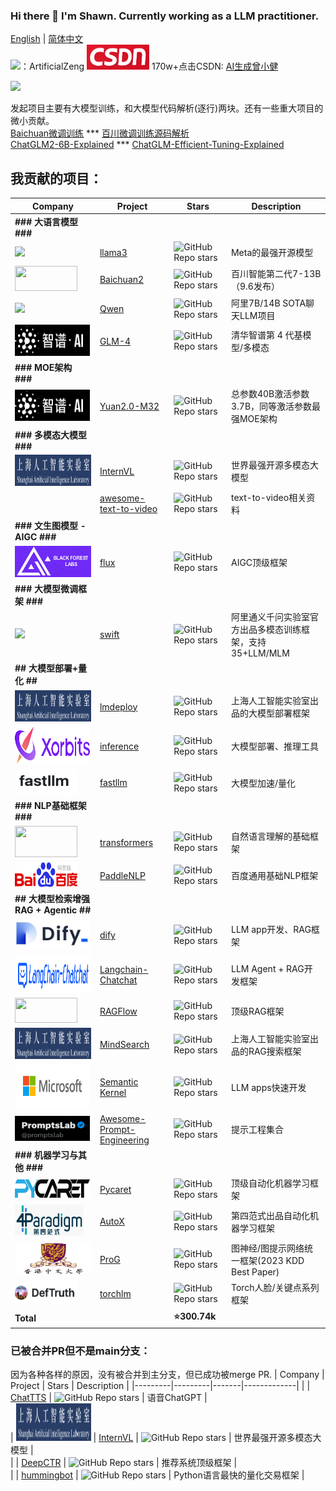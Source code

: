 ### Hi there 👋 I'm Shawn. Currently working as a LLM practitioner.  
[English](./readme_en.md) | [简体中文](README.md)  
![](https://img.shields.io/badge/WeChat-07C160?style=for-the-badge&logo=wechat&logoColor=white)：ArtificialZeng  <img src="https://github.com/ArtificialZeng/ArtificialZeng/blob/main/logo_file/csdn_logo.png" width="100" height="40"> 170w+点击CSDN: [AI生成曾小健](https://blog.csdn.net/sinat_37574187)

![](https://github-readme-stats.vercel.app/api?username=ArtificialZeng&show_icons=true&theme=transparent)

发起项目主要有大模型训练，和大模型代码解析(逐行)两块。还有一些重大项目的微小贡献。  
[Baichuan微调训练](https://github.com/ArtificialZeng/Baichuan-Chat-Tuning)       *** [百川微调训练源码解析](https://github.com/ArtificialZeng/Baichuan-Qwen-Llama-tuning-Explained)  
[ChatGLM2-6B-Explained](https://github.com/ArtificialZeng/ChatGLM2-6B-Explained) ***  [ChatGLM-Efficient-Tuning-Explained](https://github.com/ArtificialZeng/ChatGLM-Efficient-Tuning-Explained)  
## 我贡献的项目：
| Company | Project | Stars | Description |
|---------|---------|-------|-------------|
| **### 大语言模型 ###**  |
| ![](https://img.shields.io/badge/Facebook-1877F2?style=for-the-badge&logo=facebook&logoColor=white) | [llama3](https://github.com/meta-llama/llama3) | ![GitHub Repo stars](https://img.shields.io/github/stars/meta-llama/llama3?style=social) | Meta的最强开源模型 |  
| <img src="https://avatars.githubusercontent.com/u/136167093?s=200&v=4" width="100" height="40"> | [Baichuan2](https://github.com/baichuan-inc/Baichuan2) | ![GitHub Repo stars](https://img.shields.io/github/stars/baichuan-inc/Baichuan2?style=social) | 百川智能第二代7-13B（9.6发布） |  
| ![](https://img.shields.io/badge/Alibaba_Cloud-FF6A00?style=for-the-badge&logo=alibabacloud&logoColor=white) | [Qwen](https://github.com/QwenLM/Qwen) | ![GitHub Repo stars](https://img.shields.io/github/stars/QwenLM/Qwen?style=social) | 阿里7B/14B SOTA聊天LLM项目 |
| <img src="https://github.com/ArtificialZeng/ArtificialZeng/blob/main/logo_file/zhipu_logo.png" width="120" height="50"> | [GLM-4](https://github.com/THUDM/GLM-4) | ![GitHub Repo stars](https://img.shields.io/github/stars/THUDM/GLM-4?style=social) | 清华智谱第 4 代基模型/多模态 |
| **### MOE架构 ###**  |
| <img src="https://github.com/ArtificialZeng/ArtificialZeng/blob/main/logo_file/zhipu_logo.png" width="120" height="50"> | [Yuan2.0-M32](https://github.com/IEIT-Yuan/Yuan2.0-M32) | ![GitHub Repo stars](https://img.shields.io/github/stars/IEIT-Yuan/Yuan2.0-M32?style=social) | 总参数40B激活参数3.7B，同等激活参数最强MOE架构 |
| **### 多模态大模型 ###**  |
| <img src="https://github.com/ArtificialZeng/ArtificialZeng/blob/main/logo_file/shanghai_ai_logo.png" width="130" height="50"> | [InternVL](https://github.com/OpenGVLab/InternVL) | ![GitHub Repo stars](https://img.shields.io/github/stars/OpenGVLab/InternVL?style=social) | 世界最强开源多模态大模型 |  
|  | [awesome-text-to-video](https://github.com/jianzhnie/awesome-text-to-video) | ![GitHub Repo stars](https://img.shields.io/github/stars/jianzhnie/awesome-text-to-video?style=social) | text-to-video相关资料 | 
| **### 文生图模型 - AIGC ###**  |
| <img src="https://github.com/ArtificialZeng/ArtificialZeng/blob/main/logo_file/black_forest_logo.png" width="130" height="50"> | [flux](https://github.com/black-forest-labs/flux) | ![GitHub Repo stars](https://img.shields.io/github/stars/black-forest-labs/flux) | AIGC顶级框架 | 
| **### 大模型微调框架 ###**  |
| ![](https://img.shields.io/badge/Alibaba_Cloud-FF6A00?style=for-the-badge&logo=alibabacloud&logoColor=white) | [swift](https://github.com/modelscope/swift) | ![GitHub Repo stars](https://img.shields.io/github/stars/modelscope/swift?style=social) | 阿里通义千问实验室官方出品多模态训练框架，支持35+LLM/MLM |  
| **## 大模型部署+量化 ##**  |
| <img src="https://github.com/ArtificialZeng/ArtificialZeng/blob/main/logo_file/shanghai_ai_logo.png" width="130" height="50"> | [lmdeploy](https://github.com/InternLM/lmdeploy) | ![GitHub Repo stars](https://img.shields.io/github/stars/InternLM/lmdeploy?style=social) | 上海人工智能实验室出品的大模型部署框架 |  
| <img src="https://github.com/ArtificialZeng/ArtificialZeng/blob/main/logo_file/inference_logo.png" width="120" height="60"> | [inference](https://github.com/xorbitsai/inference) | ![GitHub Repo stars](https://img.shields.io/github/stars/xorbitsai/inference?style=social) | 大模型部署、推理工具 |
| <img src="https://github.com/ArtificialZeng/ArtificialZeng/blob/main/logo_file/fastllm_logo.png" width="100" height="40"> | [fastllm](https://github.com/ztxz16/fastllm) | ![GitHub Repo stars](https://img.shields.io/github/stars/ztxz16/fastllm?style=social) | 大模型加速/量化 |
| **### NLP基础框架 ###**  |
| <img src="https://camo.githubusercontent.com/19694a747faa4c55cbdb1cab99086099c6cf961930712f87ab3469e9bf706a4f/68747470733a2f2f68756767696e67666163652e636f2f64617461736574732f68756767696e67666163652f646f63756d656e746174696f6e2d696d616765732f7261772f6d61696e2f7472616e73666f726d6572732d6c6f676f2d6c696768742e737667" width="100" height="50"> | [transformers](https://github.com/huggingface/transformers) | ![GitHub Repo stars](https://img.shields.io/github/stars/huggingface/transformers?style=social) | 自然语言理解的基础框架 |  
| <img src="https://github.com/ArtificialZeng/ArtificialZeng/blob/main/logo_file/baidu_logo.png" width="100" height="40"> | [PaddleNLP](https://github.com/PaddlePaddle/PaddleNLP) | ![GitHub Repo stars](https://img.shields.io/github/stars/PaddlePaddle/PaddleNLP?style=social) | 百度通用基础NLP框架 |
| **## 大模型检索增强RAG + Agentic ##**  |
| <img src="https://github.com/ArtificialZeng/ArtificialZeng/blob/main/logo_file/dify_logo.jpeg" width="120" height="50"> | [dify](https://github.com/langgenius/dify) | ![GitHub Repo stars](https://img.shields.io/github/stars/langgenius/dify?style=social) | LLM app开发、RAG框架 |
| <img src="https://github.com/ArtificialZeng/ArtificialZeng/blob/main/logo_file/langchain_chat_logo.png" width="180" height="60"> | [Langchain-Chatchat](https://github.com/chatchat-space/Langchain-Chatchat) | ![GitHub Repo stars](https://img.shields.io/github/stars/chatchat-space/Langchain-Chatchat?style=social) | LLM Agent + RAG开发框架 |
| <img src="https://github.com/infiniflow/ragflow/blob/main/web/src/assets/logo-with-text.png" width="100" height="40"> | [RAGFlow](https://github.com/infiniflow/ragflow) | ![GitHub Repo stars](https://img.shields.io/github/stars/infiniflow/ragflow?style=social) | 顶级RAG框架 |
| <img src="https://github.com/ArtificialZeng/ArtificialZeng/blob/main/logo_file/shanghai_ai_logo.png" width="130" height="50"> | [MindSearch](https://github.com/InternLM/MindSearch) | ![GitHub Repo stars](https://img.shields.io/github/stars/InternLM/MindSearch?style=social) | 上海人工智能实验室出品的RAG搜索框架 |
| <img src="https://github.com/ArtificialZeng/ArtificialZeng/blob/main/logo_file/microsoft_logo.png" width="120" height="70"> | [Semantic Kernel](https://github.com/microsoft/semantic-kernel) | ![GitHub Repo stars](https://img.shields.io/github/stars/microsoft/semantic-kernel?style=social) | LLM apps快速开发 |
| <img src="https://github.com/ArtificialZeng/ArtificialZeng/blob/main/logo_file/PromptsLab_logo.png" width="120" height="40"> | [Awesome-Prompt-Engineering](https://github.com/promptslab/Awesome-Prompt-Engineering) | ![GitHub Repo stars](https://img.shields.io/github/stars/promptslab/Awesome-Prompt-Engineering?style=social) | 提示工程集合 |
| **### 机器学习与其他 ###**  |
| <img src="https://github.com/ArtificialZeng/ArtificialZeng/blob/main/logo_file/pycaret_logo.png" width="120" height="30"> | [Pycaret](https://github.com/pycaret/pycaret) | ![GitHub Repo stars](https://img.shields.io/github/stars/pycaret/pycaret?style=social) | 顶级自动化机器学习框架 |
| <img src="https://github.com/ArtificialZeng/ArtificialZeng/blob/main/logo_file/4_paradigm_logo.png" width="110" height="50"> | [AutoX](https://github.com/4paradigm/AutoX) | ![GitHub Repo stars](https://img.shields.io/github/stars/4paradigm/AutoX?style=social) | 第四范式出品自动化机器学习框架 |
| <img src="https://github.com/ArtificialZeng/ArtificialZeng/blob/main/logo_file/CUHK_logo.png" width="130" height="50"> | [ProG](https://github.com/sheldonresearch/ProG) | ![GitHub Repo stars](https://img.shields.io/github/stars/sheldonresearch/ProG?style=social) | 图神经/图提示网络统一框架(2023 KDD Best Paper) |
| <img src="https://github.com/ArtificialZeng/ArtificialZeng/blob/main/logo_file/DefTruth.png" width="100" height="40"> | [torchlm](https://github.com/DefTruth/torchlm) | ![GitHub Repo stars](https://img.shields.io/github/stars/DefTruth/torchlm?style=social) | Torch人脸/关键点系列框架 |
| **Total** | | **:star:300.74k** |  

### 已被合并PR但不是main分支：  
因为各种各样的原因，没有被合并到主分支，但已成功被merge PR.
| Company | Project | Stars | Description |
|---------|---------|-------|-------------|
|  | [ChatTTS](https://github.com/2noise/ChatTTS) | ![GitHub Repo stars](https://img.shields.io/github/stars/2noise/ChatTTS?style=social) | 语音ChatGPT |  
| <img src="https://github.com/ArtificialZeng/ArtificialZeng/blob/main/logo_file/shanghai_ai_logo.png" width="120" height="60"> | [InternVL](https://github.com/OpenGVLab/InternVL) | ![GitHub Repo stars](https://img.shields.io/github/stars/OpenGVLab/InternVL?style=social) | 世界最强开源多模态大模型 |  
|  | [DeepCTR](https://github.com/shenweichen/DeepCTR) | ![GitHub Repo stars](https://img.shields.io/github/stars/shenweichen/DeepCTR?style=social) | 推荐系统顶级框架 |  
|  | [hummingbot](https://github.com/hummingbot/hummingbot) | ![GitHub Repo stars](https://img.shields.io/github/stars/hummingbot/hummingbot?style=social) | Python语言最快的量化交易框架 |  




<!--
**ArtificialZeng/ArtificialZeng** is a ✨ _special_ ✨ repository because its `README.md` (this file) appears on your GitHub profile.

Here are some ideas to get you started:

- 🔭 I’m currently working on ...
- 🌱 I’m currently learning ...
- 👯 I’m looking to collaborate on ...
- 🤔 I’m looking for help with ...
- 💬 Ask me about ...
- 📫 How to reach me: ...
- 😄 Pronouns: ...
- ⚡ Fun fact: ...
-->
